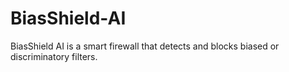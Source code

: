 # BiasShield-AI
BiasShield AI is a smart firewall that detects and blocks biased or discriminatory filters. 
